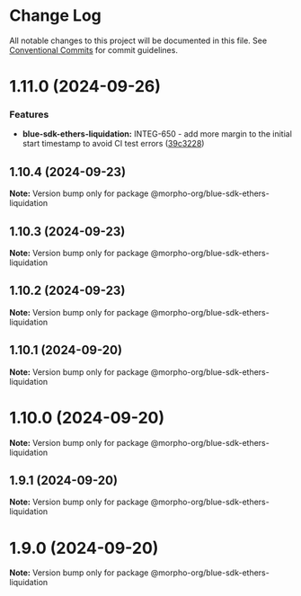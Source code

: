 # Change Log

All notable changes to this project will be documented in this file.
See [Conventional Commits](https://conventionalcommits.org) for commit guidelines.

# 1.11.0 (2024-09-26)

### Features

* **blue-sdk-ethers-liquidation:** INTEG-650 - add more margin to the initial start timestamp to avoid CI test errors ([39c3228](https://github.com/morpho-org/sdks/commit/39c32285ce4998b7925c96199f29140088878b0c))

## 1.10.4 (2024-09-23)

**Note:** Version bump only for package @morpho-org/blue-sdk-ethers-liquidation

## 1.10.3 (2024-09-23)

**Note:** Version bump only for package @morpho-org/blue-sdk-ethers-liquidation

## 1.10.2 (2024-09-23)

**Note:** Version bump only for package @morpho-org/blue-sdk-ethers-liquidation

## 1.10.1 (2024-09-20)

**Note:** Version bump only for package @morpho-org/blue-sdk-ethers-liquidation

# 1.10.0 (2024-09-20)

**Note:** Version bump only for package @morpho-org/blue-sdk-ethers-liquidation

## 1.9.1 (2024-09-20)

**Note:** Version bump only for package @morpho-org/blue-sdk-ethers-liquidation

# 1.9.0 (2024-09-20)

**Note:** Version bump only for package @morpho-org/blue-sdk-ethers-liquidation
